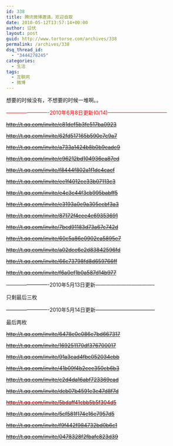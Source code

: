 ```yaml
---
id: 338
title: 腾讯微博邀请，欢迎自取
date: 2010-05-12T13:57:14+00:00
author: 愆伏
layout: post
guid: http://www.tortorse.com/archives/338
permalink: /archives/338
dsq_thread_id:
  - "3444278245"
categories:
  - 生活
tags:
  - 互联网
  - 微博
---
```

想要的时候没有，不想要的时候一堆啊。。

<span style="color: #ff0000;">&#8212;&#8212;&#8212;&#8212;&#8212;&#8212;&#8212;&#8212;-2010年6月8日更新(0/14)&#8212;&#8212;&#8212;&#8212;&#8212;&#8212;&#8212;&#8212;&#8212;&#8212;&#8212;&#8211;</span>

<span style="text-decoration: line-through;">http://t.qq.com/invite/c81def5b3fe517ba0923</span>

<span style="text-decoration: line-through;">http://t.qq.com/invite/62fd517165b590e7c9a7</span>

<span style="text-decoration: line-through;">http://t.qq.com/invite/a733a1424b8b0b9eade9</span>

<span style="text-decoration: line-through;">http://t.qq.com/invite/c96212bd104936ea87ed</span>

<span style="text-decoration: line-through;">http://t.qq.com/invite/f8444f802a1f1dc4cacf</span>

<span style="text-decoration: line-through;">http://t.qq.com/invite/ee1f4012ce33b07113c3</span>

<span style="text-decoration: line-through;">http://t.qq.com/invite/e4e3c44f3cb995babff5</span>

<span style="text-decoration: line-through;">http://t.qq.com/invite/e3193a0e9a305ecbf3a3</span>

<span style="text-decoration: line-through;">http://t.qq.com/invite/87172f4cee4c69353691</span>

<span style="text-decoration: line-through;">http://t.qq.com/invite/7bcd91183d73a67c742d</span>

<span style="text-decoration: line-through;">http://t.qq.com/invite/60c5a86e0902ca5895e7</span>

<span style="text-decoration: line-through;">http://t.qq.com/invite/a02dce6e2d83842596fd</span>

<span style="text-decoration: line-through;">http://t.qq.com/invite/66c73798fd8d659766ff</span>

<span style="text-decoration: line-through;">http://t.qq.com/invite/f6a0ef1b0a587d14b977</span>

&#8212;&#8212;&#8212;&#8212;&#8212;&#8212;&#8212;&#8212;-2010年5月13日更新&#8212;&#8212;&#8212;&#8212;&#8212;&#8212;&#8212;&#8212;&#8212;&#8212;&#8212;&#8211;
  
只剩最后三枚

&#8212;&#8212;&#8212;&#8212;&#8212;&#8212;&#8212;&#8212;-2010年5月14日更新&#8212;&#8212;&#8212;&#8212;&#8212;&#8212;&#8212;&#8212;&#8212;&#8212;&#8212;&#8211;
  
最后两枚

<span style="text-decoration: line-through;">http://t.qq.com/invite/6478e0e086e7bd667317</span>

<span style="text-decoration: line-through;">http://t.qq.com/invite/169251170df376700017</span>

<span style="text-decoration: line-through;"><span style="color: #ff0000;">http://t.qq.com/invite/91a3cad4fbc052034ebb</span></span>

<span style="text-decoration: line-through;">http://t.qq.com/invite/41b09f4b2cee350cb6b3</span>

<span style="text-decoration: line-through;"><span style="color: #ff0000;">http://t.qq.com/invite/c2d4da16abf723369cad</span></span>

<span style="text-decoration: line-through;">http://t.qq.com/invite/deb07b4591e3e47d8f7d</span>

<span style="color: #ff0000;"><span style="text-decoration: line-through;"><span style="color: #000000;">http://t.qq.com/invite/5bdaff41cbb5b5f304d5</span></span></span>

<span style="text-decoration: line-through;">http://t.qq.com/invite/5cf581f174e16e7957d5</span>

<span style="text-decoration: line-through;">http://t.qq.com/invite/f9f442f984732bd0b6c1</span>

<span style="text-decoration: line-through;">http://t.qq.com/invite/0478328f2fbafc823d39</span>